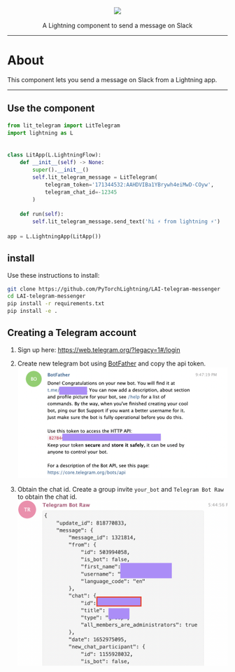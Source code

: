 <!---:lai-name: Slack Messenger--->

<div align="center">
<img src="https://pl-bolts-doc-images.s3.us-east-2.amazonaws.com/lai.png" width="200px">

A Lightning component to send a message on Slack
______________________________________________________________________

</div>

# About
This component lets you send a message on Slack from a Lightning app.

----

## Use the component

<!---:lai-use:--->
```python
from lit_telegram import LitTelegram
import lightning as L


class LitApp(L.LightningFlow):
    def __init__(self) -> None:
        super().__init__()
        self.lit_telegram_message = LitTelegram(
            telegram_token='171344532:AAHDVIBa1YBrywh4eiMwD-COyw', 
            telegram_chat_id=-12345
        )

    def run(self):
        self.lit_telegram_message.send_text('hi ⚡ from lightning ⚡')

app = L.LightningApp(LitApp())
```

## install
Use these instructions to install:

<!---:lai-install:--->
```bash
git clone https://github.com/PyTorchLightning/LAI-telegram-messenger
cd LAI-telegram-messenger
pip install -r requirements.txt
pip install -e .
```


## Creating a Telegram account
1. Sign up here: https://web.telegram.org/?legacy=1#/login

2. Create new telegram bot using [BotFather](https://telegram.me/BotFather) and copy the api token.
![create bot](/images/botfather.png)

3. Obtain the chat id. Create a group invite `your_bot` and `Telegram Bot Raw` to obtain the chat id.
![enable 2-factor auth](/images/chat_id.png)
